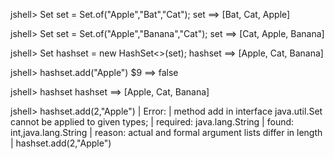 jshell> Set<String> set = Set.of("Apple","Bat","Cat");
set ==> [Bat, Cat, Apple]

jshell> Set<String> set = Set.of("Apple","Banana","Cat");
set ==> [Cat, Apple, Banana]

jshell> Set<String> hashset = new HashSet<>(set);
hashset ==> [Apple, Cat, Banana]

jshell> hashset.add("Apple")
$9 ==> false

jshell> hashset
hashset ==> [Apple, Cat, Banana]

jshell> hashset.add(2,"Apple")
|  Error:
|  method add in interface java.util.Set<E> cannot be applied to given types;
|    required: java.lang.String
|    found:    int,java.lang.String
|    reason: actual and formal argument lists differ in length
|  hashset.add(2,"Apple")